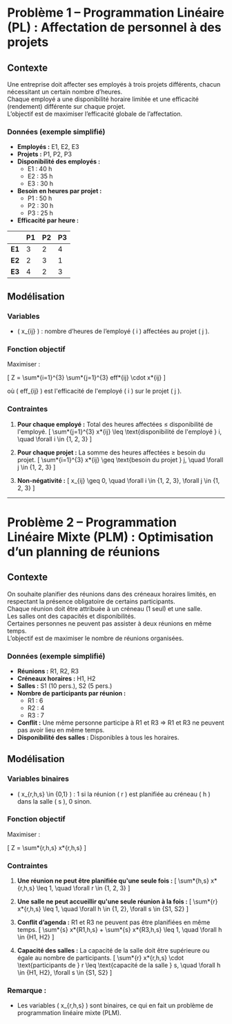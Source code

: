 # Problème 1 – Programmation Linéaire (PL) : Affectation de personnel à des projets

## Contexte

Une entreprise doit affecter ses employés à trois projets différents, chacun nécessitant un certain nombre d’heures.  
Chaque employé a une disponibilité horaire limitée et une efficacité (rendement) différente sur chaque projet.  
L’objectif est de maximiser l’efficacité globale de l’affectation.

### Données (exemple simplifié)

- **Employés :** E1, E2, E3
- **Projets :** P1, P2, P3
- **Disponibilité des employés :**
  - E1 : 40 h
  - E2 : 35 h
  - E3 : 30 h
- **Besoin en heures par projet :**
  - P1 : 50 h
  - P2 : 30 h
  - P3 : 25 h
- **Efficacité par heure :**

|        | P1  | P2  | P3  |
| ------ | --- | --- | --- |
| **E1** | 3   | 2   | 4   |
| **E2** | 2   | 3   | 1   |
| **E3** | 4   | 2   | 3   |

## Modélisation

### Variables

- \( x\_{ij} \) : nombre d’heures de l’employé \( i \) affectées au projet \( j \).

### Fonction objectif

Maximiser :

\[
Z = \sum*{i=1}^{3} \sum*{j=1}^{3} eff*{ij} \cdot x*{ij}
\]

où \( eff\_{ij} \) est l'efficacité de l'employé \( i \) sur le projet \( j \).

### Contraintes

1. **Pour chaque employé :** Total des heures affectées ≤ disponibilité de l'employé.
   \[
   \sum*{j=1}^{3} x*{ij} \leq \text{disponibilité de l'employé } i, \quad \forall i \in \{1, 2, 3\}
   \]

2. **Pour chaque projet :** La somme des heures affectées ≥ besoin du projet.
   \[
   \sum*{i=1}^{3} x*{ij} \geq \text{besoin du projet } j, \quad \forall j \in \{1, 2, 3\}
   \]

3. **Non-négativité :**
   \[
   x\_{ij} \geq 0, \quad \forall i \in \{1, 2, 3\}, \forall j \in \{1, 2, 3\}
   \]

---

# Problème 2 – Programmation Linéaire Mixte (PLM) : Optimisation d’un planning de réunions

## Contexte

On souhaite planifier des réunions dans des créneaux horaires limités, en respectant la présence obligatoire de certains participants.  
Chaque réunion doit être attribuée à un créneau (1 seul) et une salle.  
Les salles ont des capacités et disponibilités.  
Certaines personnes ne peuvent pas assister à deux réunions en même temps.  
L’objectif est de maximiser le nombre de réunions organisées.

### Données (exemple simplifié)

- **Réunions :** R1, R2, R3
- **Créneaux horaires :** H1, H2
- **Salles :** S1 (10 pers.), S2 (5 pers.)
- **Nombre de participants par réunion :**
  - R1 : 6
  - R2 : 4
  - R3 : 7
- **Conflit :** Une même personne participe à R1 et R3 ⇒ R1 et R3 ne peuvent pas avoir lieu en même temps.
- **Disponibilité des salles :** Disponibles à tous les horaires.

## Modélisation

### Variables binaires

- \( x\_{r,h,s} \in \{0,1\} \) : 1 si la réunion \( r \) est planifiée au créneau \( h \) dans la salle \( s \), 0 sinon.

### Fonction objectif

Maximiser :

\[
Z = \sum*{r,h,s} x*{r,h,s}
\]

### Contraintes

1. **Une réunion ne peut être planifiée qu'une seule fois :**
   \[
   \sum*{h,s} x*{r,h,s} \leq 1, \quad \forall r \in \{1, 2, 3\}
   \]

2. **Une salle ne peut accueillir qu'une seule réunion à la fois :**
   \[
   \sum*{r} x*{r,h,s} \leq 1, \quad \forall h \in \{1, 2\}, \forall s \in \{S1, S2\}
   \]

3. **Conflit d’agenda :** R1 et R3 ne peuvent pas être planifiées en même temps.
   \[
   \sum*{s} x*{R1,h,s} + \sum*{s} x*{R3,h,s} \leq 1, \quad \forall h \in \{H1, H2\}
   \]

4. **Capacité des salles :** La capacité de la salle doit être supérieure ou égale au nombre de participants.
   \[
   \sum*{r} x*{r,h,s} \cdot \text{participants de } r \leq \text{capacité de la salle } s, \quad \forall h \in \{H1, H2\}, \forall s \in \{S1, S2\}
   \]

### Remarque :

- Les variables \( x\_{r,h,s} \) sont binaires, ce qui en fait un problème de programmation linéaire mixte (PLM).
